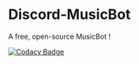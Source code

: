 # Discord-MusicBot
A free, open-source MusicBot !

[![Codacy Badge](https://api.codacy.com/project/badge/Grade/acfade556d964f43adda3ac0288d3ff6)](https://www.codacy.com/app/Maxsteel91Dev/Discord-MusicBot?utm_source=github.com&amp;utm_medium=referral&amp;utm_content=Maxsteel91Dev/Discord-MusicBot&amp;utm_campaign=Badge_Grade)
